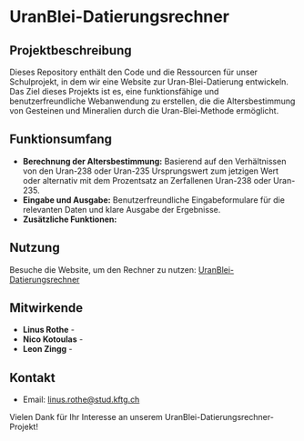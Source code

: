 # UranBlei-Datierungsrechner

## Projektbeschreibung

Dieses Repository enthält den Code und die Ressourcen für unser Schulprojekt, in dem wir eine Website zur Uran-Blei-Datierung entwickeln. Das Ziel dieses Projekts ist es, eine funktionsfähige und benutzerfreundliche Webanwendung zu erstellen, die die Altersbestimmung von Gesteinen und Mineralien durch die Uran-Blei-Methode ermöglicht.

## Funktionsumfang

- **Berechnung der Altersbestimmung:** Basierend auf den Verhältnissen von den Uran-238 oder Uran-235 Ursprungswert zum jetzigen Wert oder alternativ mit dem Prozentsatz an Zerfallenen Uran-238 oder Uran-235.
- **Eingabe und Ausgabe:** Benutzerfreundliche Eingabeformulare für die relevanten Daten und klare Ausgabe der Ergebnisse.
- **Zusätzliche Funktionen:** 

## Nutzung

Besuche die Website, um den Rechner zu nutzen: [UranBlei-Datierungsrechner](https://emeraldoo.github.io/UBD.github.io/)

## Mitwirkende

- **Linus Rothe** - 
- **Nico Kotoulas** - 
- **Leon Zingg** - 

## Kontakt

- Email: linus.rothe@stud.kftg.ch


Vielen Dank für Ihr Interesse an unserem UranBlei-Datierungsrechner-Projekt!
